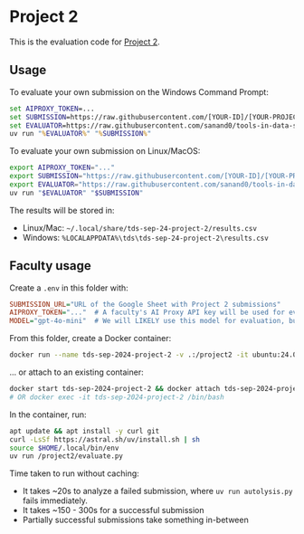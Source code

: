 # Project 2

This is the evaluation code for [Project 2](../project-2-automated-analysis.md).

## Usage

To evaluate your own submission on the Windows Command Prompt:

```bat
set AIPROXY_TOKEN=...
set SUBMISSION=https://raw.githubusercontent.com/[YOUR-ID]/[YOUR-PROJECT]/main/autolysis.py
set EVALUATOR=https://raw.githubusercontent.com/sanand0/tools-in-data-science-public/tds-2024-t3/project2/evaluate.py
uv run "%EVALUATOR%" "%SUBMISSION%"
```

To evaluate your own submission on Linux/MacOS:

```bash
export AIPROXY_TOKEN="..."
export SUBMISSION="https://raw.githubusercontent.com/[YOUR-ID]/[YOUR-PROJECT]/main/autolysis.py"
export EVALUATOR="https://raw.githubusercontent.com/sanand0/tools-in-data-science-public/tds-2024-t3/project2/evaluate.py"
uv run "$EVALUATOR" "$SUBMISSION"
```

The results will be stored in:

- Linux/Mac: `~/.local/share/tds-sep-24-project-2/results.csv`
- Windows: `%LOCALAPPDATA%\tds\tds-sep-24-project-2\results.csv`

## Faculty usage

Create a `.env` in this folder with:

```ini
SUBMISSION_URL="URL of the Google Sheet with Project 2 submissions"
AIPROXY_TOKEN="..."  # A faculty's AI Proxy API key will be used for evaluation
MODEL="gpt-4o-mini"  # We will LIKELY use this model for evaluation, but that's not guaranteed
```

From this folder, create a Docker container:

```bash
docker run --name tds-sep-2024-project-2 -v .:/project2 -it ubuntu:24.04
```

... or attach to an existing container:

```bash
docker start tds-sep-2024-project-2 && docker attach tds-sep-2024-project-2
# OR docker exec -it tds-sep-2024-project-2 /bin/bash
```

In the container, run:

```bash
apt update && apt install -y curl git
curl -LsSf https://astral.sh/uv/install.sh | sh
source $HOME/.local/bin/env
uv run /project2/evaluate.py
```

Time taken to run without caching:

- It takes ~20s to analyze a failed submission, where `uv run autolysis.py` fails immediately.
- It takes ~150 - 300s for a successful submission
- Partially successful submissions take something in-between
